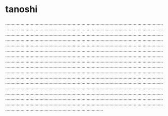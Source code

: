 # tanoshi
.............................................................................................................................................................................................................................................................................................................................................................................................................................................................................................................................................................................................................................................................................................................................................................................................................................................................................................................................................................................................................................................................................................................................................................................................................................................................................................................................................................................................................................................................................................................................................................................................................................................................................................................................................................................................................................................................................................................................................................................................................................................................................................................................................